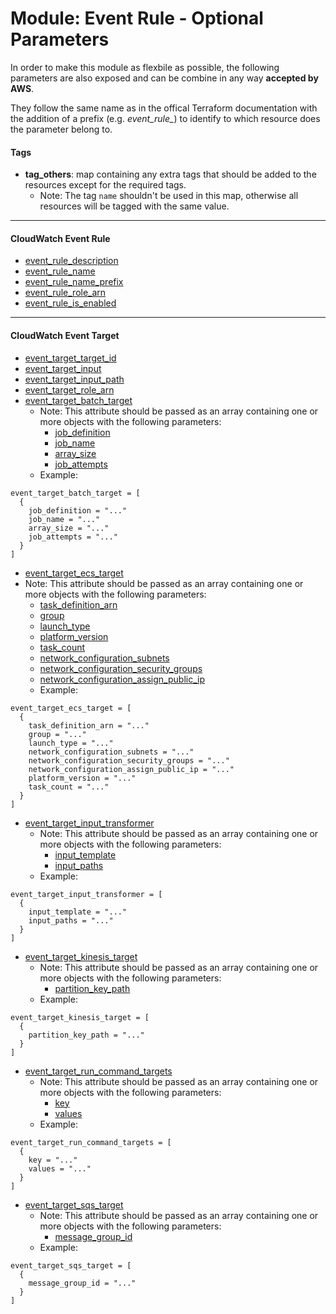 # Module: Event Rule - Optional Parameters

In order to make this module as flexbile as possible, the following parameters are also exposed and can be combine in any way **accepted by AWS**.

They follow the same name as in the offical Terraform documentation with the addition of a prefix (e.g. *event_rule_*) to identify to which resource does the parameter belong to.

#### Tags

* **tag_others**: map containing any extra tags that should be added to the resources except for the required tags.
  * Note: The tag `name` shouldn't be used in this map, otherwise all resources will be tagged with the same value.

------

#### CloudWatch Event Rule

* [event_rule_description](https://www.terraform.io/docs/providers/aws/r/cloudwatch_event_rule.html#description)
* [event_rule_name](https://www.terraform.io/docs/providers/aws/r/cloudwatch_event_rule.html#name)
* [event_rule_name_prefix](https://www.terraform.io/docs/providers/aws/r/cloudwatch_event_rule.html#name_prefix)
* [event_rule_role_arn](https://www.terraform.io/docs/providers/aws/r/cloudwatch_event_rule.html#role_arn)
* [event_rule_is_enabled](https://www.terraform.io/docs/providers/aws/r/cloudwatch_event_rule.html#is_enabled)

------

#### CloudWatch Event Target

* [event_target_target_id](https://www.terraform.io/docs/providers/aws/r/cloudwatch_event_target.html#target_id)
* [event_target_input](https://www.terraform.io/docs/providers/aws/r/cloudwatch_event_target.html#input)
* [event_target_input_path](https://www.terraform.io/docs/providers/aws/r/cloudwatch_event_target.html#input_path)
* [event_target_role_arn](https://www.terraform.io/docs/providers/aws/r/cloudwatch_event_target.html#role_arn)
* [event_target_batch_target](https://www.terraform.io/docs/providers/aws/r/cloudwatch_event_target.html#batch_target)
  * Note: This attribute should be passed as an array containing one or more objects with the following parameters:
    * [job_definition](https://www.terraform.io/docs/providers/aws/r/cloudwatch_event_target.html#job_definition)
    * [job_name](https://www.terraform.io/docs/providers/aws/r/cloudwatch_event_target.html#job_name)
    * [array_size](https://www.terraform.io/docs/providers/aws/r/cloudwatch_event_target.html#array_size)
    * [job_attempts](https://www.terraform.io/docs/providers/aws/r/cloudwatch_event_target.html#job_attempts)
  * Example:
```
event_target_batch_target = [
  {
    job_definition = "..."
    job_name = "..."
    array_size = "..."
    job_attempts = "..."
  }
]
```
* [event_target_ecs_target](https://www.terraform.io/docs/providers/aws/r/cloudwatch_event_target.html#ecs_target)
* Note: This attribute should be passed as an array containing one or more objects with the following parameters:
    * [task_definition_arn](https://www.terraform.io/docs/providers/aws/r/cloudwatch_event_target.html#task_definition_arn)
    * [group](https://www.terraform.io/docs/providers/aws/r/cloudwatch_event_target.html#group)
    * [launch_type](https://www.terraform.io/docs/providers/aws/r/cloudwatch_event_target.html#launch_type)
    * [platform_version](https://www.terraform.io/docs/providers/aws/r/cloudwatch_event_target.html#platform_version)
    * [task_count](https://www.terraform.io/docs/providers/aws/r/cloudwatch_event_target.html#task_count)
    * [network_configuration_subnets](https://www.terraform.io/docs/providers/aws/r/cloudwatch_event_target.html#subnets)
    * [network_configuration_security_groups](https://www.terraform.io/docs/providers/aws/r/cloudwatch_event_target.html#security_groups)
    * [network_configuration_assign_public_ip](https://www.terraform.io/docs/providers/aws/r/cloudwatch_event_target.html#assign_public_ip)
  * Example:
```
event_target_ecs_target = [
  {
    task_definition_arn = "..."
    group = "..."
    launch_type = "..."
    network_configuration_subnets = "..."
    network_configuration_security_groups = "..."
    network_configuration_assign_public_ip = "..."
    platform_version = "..."
    task_count = "..."
  }
]
```
* [event_target_input_transformer](https://www.terraform.io/docs/providers/aws/r/cloudwatch_event_target.html#input_transformer)
  * Note: This attribute should be passed as an array containing one or more objects with the following parameters:
    * [input_template](https://www.terraform.io/docs/providers/aws/r/cloudwatch_event_target.html#input_template)
    * [input_paths](https://www.terraform.io/docs/providers/aws/r/cloudwatch_event_target.html#input_paths)
  * Example:
```
event_target_input_transformer = [
  {
    input_template = "..."
    input_paths = "..."
  }
]
```
* [event_target_kinesis_target](https://www.terraform.io/docs/providers/aws/r/cloudwatch_event_target.html#kinesis_target)
  * Note: This attribute should be passed as an array containing one or more objects with the following parameters:
    * [partition_key_path](https://www.terraform.io/docs/providers/aws/r/cloudwatch_event_target.html#partition_key_path)
  * Example:
```
event_target_kinesis_target = [
  {
    partition_key_path = "..."
  }
]
```
* [event_target_run_command_targets](https://www.terraform.io/docs/providers/aws/r/cloudwatch_event_target.html#run_command_targets)
  * Note: This attribute should be passed as an array containing one or more objects with the following parameters:
    * [key](https://www.terraform.io/docs/providers/aws/r/cloudwatch_event_target.html#key)
    * [values](https://www.terraform.io/docs/providers/aws/r/cloudwatch_event_target.html#values)
  * Example:
```
event_target_run_command_targets = [
  {
    key = "..."
    values = "..."
  }
]
```
* [event_target_sqs_target](https://www.terraform.io/docs/providers/aws/r/cloudwatch_event_target.html#sqs_target)
  * Note: This attribute should be passed as an array containing one or more objects with the following parameters:
    * [message_group_id](https://www.terraform.io/docs/providers/aws/r/cloudwatch_event_target.html#message_group_id)
  * Example:
```
event_target_sqs_target = [
  {
    message_group_id = "..."
  }
]
```
